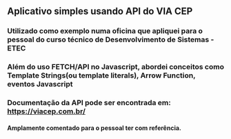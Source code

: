 ## Aplicativo simples usando API do VIA CEP
### Utilizado como exemplo numa oficina que apliquei para o pessoal do curso técnico de Desenvolvimento de Sistemas - ETEC
### Além do uso FETCH/API no Javascript, abordei conceitos como Template Strings(ou template literals), Arrow Function, eventos Javascript
### Documentação da API pode ser encontrada em: https://viacep.com.br/

#### Amplamente comentado para o pessoal ter com referência.
